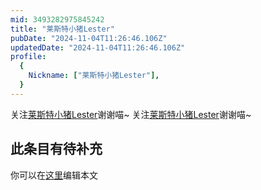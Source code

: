 ```yaml
---
mid: 3493282975845242
title: "莱斯特小猪Lester"
pubDate: "2024-11-04T11:26:46.106Z"
updatedDate: "2024-11-04T11:26:46.106Z"
profile:
  {
    Nickname: ["莱斯特小猪Lester"],
  }
---
```


关注[莱斯特小猪Lester](https://space.bilibili.com/3493282975845242)谢谢喵~ 关注[莱斯特小猪Lester](https://space.bilibili.com/3493282975845242)谢谢喵~

## 此条目有待补充
你可以在[这里](https://github.com/Yuhanawa/VTuber.ICU/edit/master/src/content/v/莱斯特小猪Lester/index.md)编辑本文
